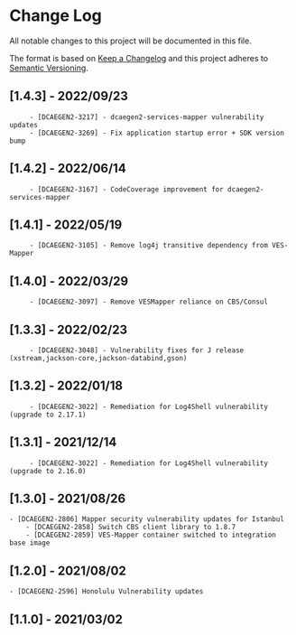 ﻿# Change Log
All notable changes to this project will be documented in this file.

The format is based on [Keep a Changelog](http://keepachangelog.com/)
and this project adheres to [Semantic Versioning](http://semver.org/).

## [1.4.3] - 2022/09/23
         - [DCAEGEN2-3217] - dcaegen2-services-mapper vulnerability updates
         - [DCAEGEN2-3269] - Fix application startup error + SDK version bump

## [1.4.2] - 2022/06/14
         - [DCAEGEN2-3167] - CodeCoverage improvement for dcaegen2-services-mapper

## [1.4.1] - 2022/05/19
         - [DCAEGEN2-3105] - Remove log4j transitive dependency from VES-Mapper

## [1.4.0] - 2022/03/29
         - [DCAEGEN2-3097] - Remove VESMapper reliance on CBS/Consul

## [1.3.3] - 2022/02/23
         - [DCAEGEN2-3048] - Vulnerability fixes for J release (xstream,jackson-core,jackson-databind,gson)

## [1.3.2] - 2022/01/18
         - [DCAEGEN2-3022] - Remediation for Log4Shell vulnerability (upgrade to 2.17.1)

## [1.3.1] - 2021/12/14
         - [DCAEGEN2-3022] - Remediation for Log4Shell vulnerability (upgrade to 2.16.0)

## [1.3.0] - 2021/08/26
	- [DCAEGEN2-2806] Mapper security vulnerability updates for Istanbul
        - [DCAEGEN2-2858] Switch CBS client library to 1.8.7 
        - [DCAEGEN2-2859] VES-Mapper container switched to integration base image


## [1.2.0] - 2021/08/02
	- [DCAEGEN2-2596] Honolulu Vulnerability updates


## [1.1.0] - 2021/03/02      
